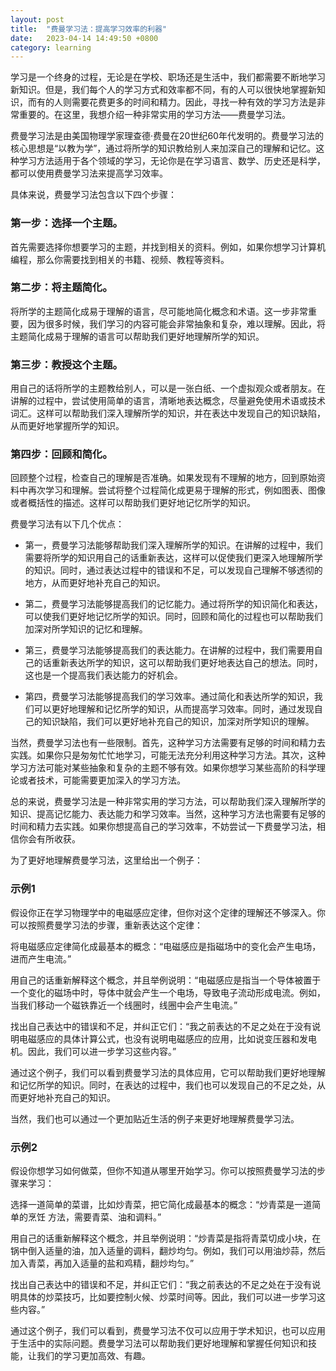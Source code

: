 ```yaml
---
layout: post
title:  "费曼学习法：提高学习效率的利器"
date:   2023-04-14 14:49:50 +0800
category: learning
---
```


学习是一个终身的过程，无论是在学校、职场还是生活中，我们都需要不断地学习新知识。但是，我们每个人的学习方式和效率都不同，有的人可以很快地掌握新知识，而有的人则需要花费更多的时间和精力。因此，寻找一种有效的学习方法是非常重要的。在这里，我想介绍一种非常实用的学习方法——费曼学习法。

费曼学习法是由美国物理学家理查德·费曼在20世纪60年代发明的。费曼学习法的核心思想是“以教为学”，通过将所学的知识教给别人来加深自己的理解和记忆。这种学习方法适用于各个领域的学习，无论你是在学习语言、数学、历史还是科学，都可以使用费曼学习法来提高学习效率。

具体来说，费曼学习法包含以下四个步骤：

### 第一步：选择一个主题。

首先需要选择你想要学习的主题，并找到相关的资料。例如，如果你想学习计算机编程，那么你需要找到相关的书籍、视频、教程等资料。

### 第二步：将主题简化。

将所学的主题简化成易于理解的语言，尽可能地简化概念和术语。这一步非常重要，因为很多时候，我们学习的内容可能会非常抽象和复杂，难以理解。因此，将主题简化成易于理解的语言可以帮助我们更好地理解所学的知识。

### 第三步：教授这个主题。

用自己的话将所学的主题教给别人，可以是一张白纸、一个虚拟观众或者朋友。在讲解的过程中，尝试使用简单的语言，清晰地表达概念，尽量避免使用术语或技术词汇。这样可以帮助我们深入理解所学的知识，并在表达中发现自己的知识缺陷，从而更好地掌握所学的知识。

### 第四步：回顾和简化。

回顾整个过程，检查自己的理解是否准确。如果发现有不理解的地方，回到原始资料中再次学习和理解。尝试将整个过程简化成更易于理解的形式，例如图表、图像或者概括性的描述。这样可以帮助我们更好地记忆所学的知识。

费曼学习法有以下几个优点：

- 第一，费曼学习法能够帮助我们深入理解所学的知识。在讲解的过程中，我们需要将所学的知识用自己的话重新表达，这样可以促使我们更深入地理解所学的知识。同时，通过表达过程中的错误和不足，可以发现自己理解不够透彻的地方，从而更好地补充自己的知识。

- 第二，费曼学习法能够提高我们的记忆能力。通过将所学的知识简化和表达，可以使我们更好地记忆所学的知识。同时，回顾和简化的过程也可以帮助我们加深对所学知识的记忆和理解。

- 第三，费曼学习法能够提高我们的表达能力。在讲解的过程中，我们需要用自己的话重新表达所学的知识，这可以帮助我们更好地表达自己的想法。同时，这也是一个提高我们表达能力的好机会。

- 第四，费曼学习法能够提高我们的学习效率。通过简化和表达所学的知识，我们可以更好地理解和记忆所学的知识，从而提高学习效率。同时，通过发现自己的知识缺陷，我们可以更好地补充自己的知识，加深对所学知识的理解。

当然，费曼学习法也有一些限制。首先，这种学习方法需要有足够的时间和精力去实践。如果你只是匆匆忙忙地学习，可能无法充分利用这种学习方法。其次，这种学习方法可能对某些抽象和复杂的主题不够有效。如果你想学习某些高阶的科学理论或者技术，可能需要更加深入的学习方法。

总的来说，费曼学习法是一种非常实用的学习方法，可以帮助我们深入理解所学的知识、提高记忆能力、表达能力和学习效率。当然，这种学习方法也需要有足够的时间和精力去实践。如果你想提高自己的学习效率，不妨尝试一下费曼学习法，相信你会有所收获。

为了更好地理解费曼学习法，这里给出一个例子：

### 示例1 

假设你正在学习物理学中的电磁感应定律，但你对这个定律的理解还不够深入。你可以按照费曼学习法的步骤，重新表达这个定律：

将电磁感应定律简化成最基本的概念：“电磁感应是指磁场中的变化会产生电场，进而产生电流。”

用自己的话重新解释这个概念，并且举例说明：“电磁感应是指当一个导体被置于一个变化的磁场中时，导体中就会产生一个电场，导致电子流动形成电流。例如，当我们移动一个磁铁靠近一个线圈时，线圈中会产生电流。”

找出自己表达中的错误和不足，并纠正它们：“我之前表达的不足之处在于没有说明电磁感应的具体计算公式，也没有说明电磁感应的应用，比如说变压器和发电机。因此，我们可以进一步学习这些内容。”

通过这个例子，我们可以看到费曼学习法的具体应用，它可以帮助我们更好地理解和记忆所学的知识。同时，在表达的过程中，我们也可以发现自己的不足之处，从而更好地补充自己的知识。

当然，我们也可以通过一个更加贴近生活的例子来更好地理解费曼学习法。

### 示例2

假设你想学习如何做菜，但你不知道从哪里开始学习。你可以按照费曼学习法的步骤来学习：

选择一道简单的菜谱，比如炒青菜，把它简化成最基本的概念：“炒青菜是一道简单的烹饪
方法，需要青菜、油和调料。”

用自己的话重新解释这个概念，并且举例说明：“炒青菜是指将青菜切成小块，在锅中倒入适量的油，加入适量的调料，翻炒均匀。例如，我们可以用油炒蒜，然后加入青菜，再加入适量的盐和鸡精，翻炒均匀。”

找出自己表达中的错误和不足，并纠正它们：“我之前表达的不足之处在于没有说明具体的炒菜技巧，比如要控制火候、炒菜时间等。因此，我们可以进一步学习这些内容。”

通过这个例子，我们可以看到，费曼学习法不仅可以应用于学术知识，也可以应用于生活中的实际问题。费曼学习法可以帮助我们更好地理解和掌握任何知识和技能，让我们的学习更加高效、有趣。

